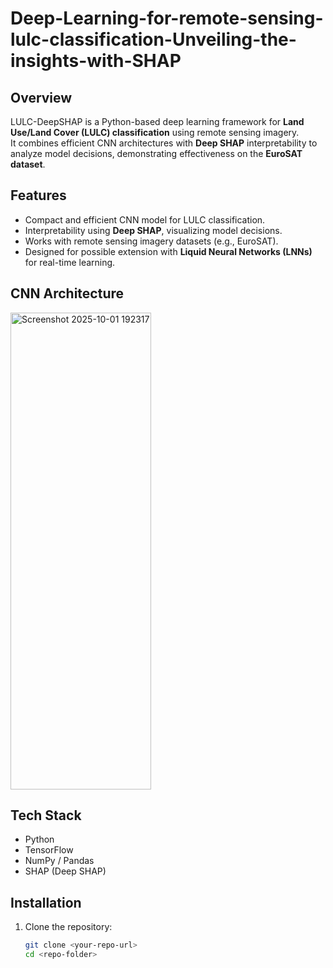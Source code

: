 # Deep-Learning-for-remote-sensing-lulc-classification-Unveiling-the-insights-with-SHAP



## Overview
LULC-DeepSHAP is a Python-based deep learning framework for **Land Use/Land Cover (LULC) classification** using remote sensing imagery.  
It combines efficient CNN architectures with **Deep SHAP** interpretability to analyze model decisions, demonstrating effectiveness on the **EuroSAT dataset**.

## Features
- Compact and efficient CNN model for LULC classification.
- Interpretability using **Deep SHAP**, visualizing model decisions.
- Works with remote sensing imagery datasets (e.g., EuroSAT).
- Designed for possible extension with **Liquid Neural Networks (LNNs)** for real-time learning.

## CNN Architecture

<img width="225" height="763" alt="Screenshot 2025-10-01 192317" src="https://github.com/user-attachments/assets/cc24261e-ca09-4b93-96a5-30a9e6b904be" />




## Tech Stack
- Python  
- TensorFlow  
- NumPy / Pandas  
- SHAP (Deep SHAP)  

## Installation
1. Clone the repository:
   ```bash
   git clone <your-repo-url>
   cd <repo-folder>
